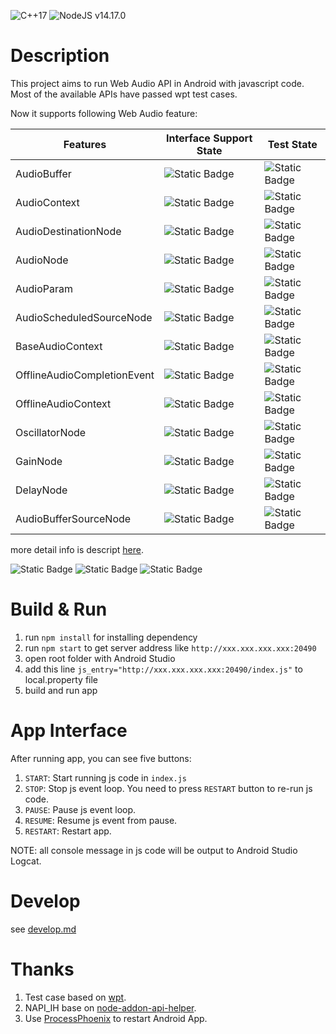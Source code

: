 ![C++17](https://img.shields.io/badge/C%2B%2B-17-blue.svg)
![NodeJS v14.17.0](https://img.shields.io/badge/NodeJS-v14.17.0-blue.svg)

# Description

This project aims to run Web Audio API in Android with javascript code. Most of the available APIs have passed wpt test cases.

Now it supports following Web Audio feature:

| Features                    | Interface Support State                                              | Test State                                                                 |
| --------------------------- | -------------------------------------------------------------------- | -------------------------------------------------------------------------- |
| AudioBuffer                 | ![Static Badge](https://img.shields.io/badge/Full_Support-green)     | ![Static Badge](https://img.shields.io/badge/Not_Pass_All_Wpt_Test-orange) |
| AudioContext                | ![Static Badge](https://img.shields.io/badge/Partial_Support-orange) | ![Static Badge](https://img.shields.io/badge/Not_Test_Yet-%23FF0000)       |
| AudioDestinationNode        | ![Static Badge](https://img.shields.io/badge/Full_Support-green)     | ![Static Badge](https://img.shields.io/badge/Complete-green)               |
| AudioNode                   | ![Static Badge](https://img.shields.io/badge/Partial_Support-orange) | ![Static Badge](https://img.shields.io/badge/Not_Test_Yet-%23FF0000)       |
| AudioParam                  | ![Static Badge](https://img.shields.io/badge/Partial_Support-orange) | ![Static Badge](https://img.shields.io/badge/Not_Test_Yet-%23FF0000)       |
| AudioScheduledSourceNode    | ![Static Badge](https://img.shields.io/badge/Partial_Support-orange) | ![Static Badge](https://img.shields.io/badge/No_Wpt_Test-grey)             |
| BaseAudioContext            | ![Static Badge](https://img.shields.io/badge/Partial_Support-orange) | ![Static Badge](https://img.shields.io/badge/No_Wpt_Test-grey)             |
| OfflineAudioCompletionEvent | ![Static Badge](https://img.shields.io/badge/Partial_Support-orange) | ![Static Badge](https://img.shields.io/badge/No_Wpt_Test-grey)             |
| OfflineAudioContext         | ![Static Badge](https://img.shields.io/badge/Partial_Support-orange) | ![Static Badge](https://img.shields.io/badge/Complete-green)               |
| OscillatorNode              | ![Static Badge](https://img.shields.io/badge/Partial_Support-orange) | ![Static Badge](https://img.shields.io/badge/Not_Pass_All_Wpt_Test-orange) |
| GainNode                    | ![Static Badge](https://img.shields.io/badge/Full_Support-green)     | ![Static Badge](https://img.shields.io/badge/Not_Pass_All_Wpt_Test-orange) |
| DelayNode                   | ![Static Badge](https://img.shields.io/badge/Full_Support-green)     | ![Static Badge](https://img.shields.io/badge/Not_Pass_All_Wpt_Test-orange) |
| AudioBufferSourceNode       | ![Static Badge](https://img.shields.io/badge/Full_Support-green)     | ![Static Badge](https://img.shields.io/badge/Not_Pass_All_Wpt_Test-orange) |

more detail info is descript [here](./js_api_define/features.md).

![Static Badge](https://img.shields.io/badge/Pass-green)
![Static Badge](https://img.shields.io/badge/Not_Pass_All-orange)
![Static Badge](https://img.shields.io/badge/Not_Test-%23FF0000)

# Build & Run

1. run `npm install` for installing dependency
2. run `npm start` to get server address like `http://xxx.xxx.xxx.xxx:20490`
3. open root folder with Android Studio
4. add this line `js_entry="http://xxx.xxx.xxx.xxx:20490/index.js"` to local.property file
5. build and run app

# App Interface

After running app, you can see five buttons:

1. `START`: Start running js code in `index.js`
2. `STOP`: Stop js event loop. You need to press `RESTART` button to re-run js code.
3. `PAUSE`: Pause js event loop.
4. `RESUME`: Resume js event from pause.
5. `RESTART`: Restart app.

NOTE: all console message in js code will be output to Android Studio Logcat.

# Develop

see [develop.md](./docs/develop.md)

# Thanks

1. Test case based on [wpt](https://github.com/web-platform-tests/wpt).
2. NAPI_IH base on [node-addon-api-helper](https://github.com/ajihyf/node-addon-api-helper).
3. Use [ProcessPhoenix](https://github.com/JakeWharton/ProcessPhoenix) to restart Android App.
